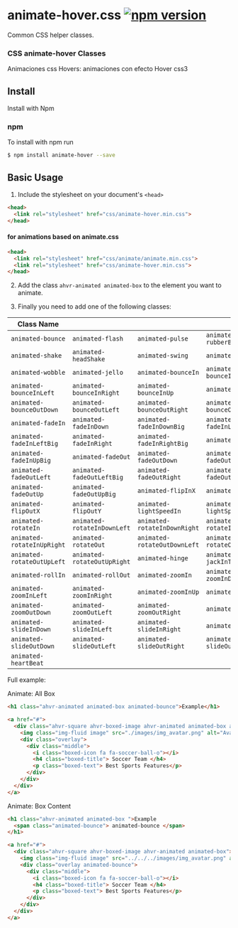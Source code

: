 # animate-hover.css [![npm version](https://badge.fury.io/js/animate.css.svg)](https://www.npmjs.com/package/animate-hover)

Common CSS helper classes.

### CSS animate-hover Classes
Animaciones css Hovers: animaciones con efecto Hover css3


## Install

Install with Npm

### npm

To install with npm run

```bash
$ npm install animate-hover --save
```


## Basic Usage

1.  Include the stylesheet on your document's `<head>`

```html
<head>
  <link rel="stylesheet" href="css/animate-hover.min.css">
</head>
```

#### for animations based on animate.css

```html
<head>
  <link rel="stylesheet" href="css/animate/animate.min.css">
  <link rel="stylesheet" href="css/animate-hover.min.css">
</head>
```

2.  Add the class `ahvr-animated animated-box` to the element you want to animate.

3.  Finally you need to add one of the following classes:

| Class Name        |                    |                     |                      |
| ----------------- | ------------------ | ------------------- | -------------------- |
| `animated-bounce`          | `animated-flash`            | `animated-pulse`             | `animated-rubberBand`         |
| `animated-shake`           | `animated-headShake`        | `animated-swing`             | `animated-tada`               |
| `animated-wobble`          | `animated-jello`            | `animated-bounceIn`          | `animated-bounceInDown`       |
| `animated-bounceInLeft`    | `animated-bounceInRight`    | `animated-bounceInUp`        | `animated-bounceOut`          |
| `animated-bounceOutDown`   | `animated-bounceOutLeft`    | `animated-bounceOutRight`    | `animated-bounceOutUp`        |
| `animated-fadeIn`          | `animated-fadeInDown`       | `animated-fadeInDownBig`     | `animated-fadeInLeft`         |
| `animated-fadeInLeftBig`   | `animated-fadeInRight`      | `animated-fadeInRightBig`    | `animated-fadeInUp`           |
| `animated-fadeInUpBig`     | `animated-fadeOut`          | `animated-fadeOutDown`       | `animated-fadeOutDownBig`     |
| `animated-fadeOutLeft`     | `animated-fadeOutLeftBig`   | `animated-fadeOutRight`      | `animated-fadeOutRightBig`    |
| `animated-fadeOutUp`       | `animated-fadeOutUpBig`     | `animated-flipInX`           | `animated-flipInY`            |
| `animated-flipOutX`        | `animated-flipOutY`         | `animated-lightSpeedIn`      | `animated-lightSpeedOut`      |
| `animated-rotateIn`        | `animated-rotateInDownLeft` | `animated-rotateInDownRight` | `animated-rotateInUpLeft`     |
| `animated-rotateInUpRight` | `animated-rotateOut`        | `animated-rotateOutDownLeft` | `animated-rotateOutDownRight` |
| `animated-rotateOutUpLeft` | `animated-rotateOutUpRight` | `animated-hinge`             | `animated-jackInTheBox`       |
| `animated-rollIn`          | `animated-rollOut`          | `animated-zoomIn`            | `animated-zoomInDown`         |
| `animated-zoomInLeft`      | `animated-zoomInRight`      | `animated-zoomInUp`          | `animated-zoomOut`            |
| `animated-zoomOutDown`     | `animated-zoomOutLeft`      | `animated-zoomOutRight`      | `animated-zoomOutUp`          |
| `animated-slideInDown`     | `animated-slideInLeft`      | `animated-slideInRight`      | `animated-slideInUp`          |
| `animated-slideOutDown`    | `animated-slideOutLeft`     | `animated-slideOutRight`     | `animated-slideOutUp`         |
| `animated-heartBeat`       |

Full example:

Animate: All Box
```html
<h1 class="ahvr-animated animated-box animated-bounce">Example</h1>

<a href="#">
  <div class="ahvr-square ahvr-boxed-image ahvr-animated animated-box animated-bounce">
    <img class="img-fluid image" src="./images/img_avatar.png" alt="Avatar">
    <div class="overlay">
      <div class="middle">
        <i class="boxed-icon fa fa-soccer-ball-o"></i>
        <h4 class="boxed-title"> Soccer Team </h4>
        <p class="boxed-text"> Best Sports Features</p>
      </div>
    </div>
  </div>
</a>
```

Animate: Box Content
```html
<h1 class="ahvr-animated animated-box ">Example
  <span class="animated-bounce"> animated-bounce </span>
</h1>

<a href="#">
  <div class="ahvr-square ahvr-boxed-image ahvr-animated animated-box">
    <img class="img-fluid image" src="../../../images/img_avatar.png" alt="Avatar">
    <div class="overlay animated-bounce">
      <div class="middle">
        <i class="boxed-icon fa fa-soccer-ball-o"></i>
        <h4 class="boxed-title"> Soccer Team </h4>
        <p class="boxed-text"> Best Sports Features</p>
      </div>
    </div>
  </div>
</a>
```